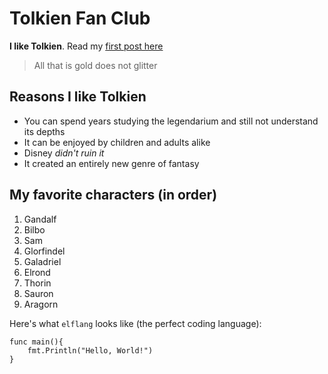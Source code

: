 # Tolkien Fan Club


**I like Tolkien**. Read my [first post here](/majesty)


> All that is gold does not glitter


## Reasons I like Tolkien


* You can spend years studying the legendarium and still not understand its depths
* It can be enjoyed by children and adults alike
* Disney *didn't ruin it*
* It created an entirely new genre of fantasy


## My favorite characters (in order)


1. Gandalf
2. Bilbo
3. Sam
4. Glorfindel
5. Galadriel
6. Elrond
7. Thorin
8. Sauron
9. Aragorn


Here's what `elflang` looks like (the perfect coding language):


```
func main(){
    fmt.Println("Hello, World!")
}
```